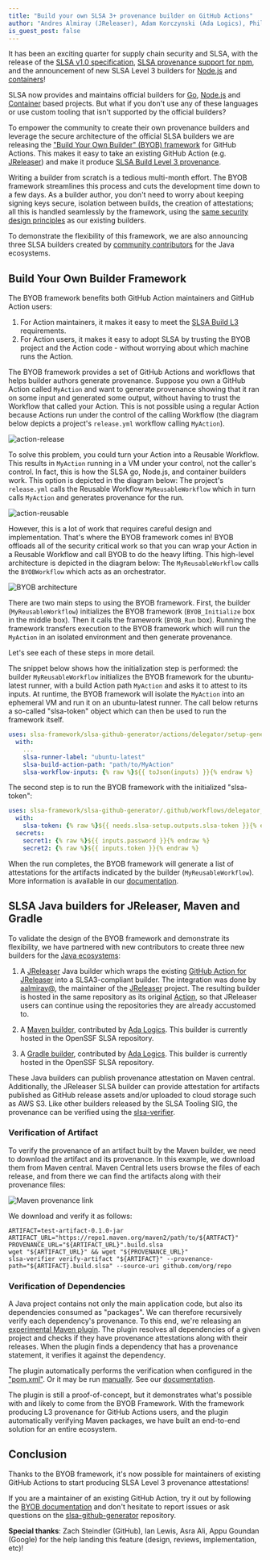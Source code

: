 ```yaml
---
title: "Build your own SLSA 3+ provenance builder on GitHub Actions"
author: "Andres Almiray (JReleaser), Adam Korczynski (Ada Logics), Philip Harrison (GitHub), Laurent Simon (Google)"
is_guest_post: false
---
```


It has been an exciting quarter for supply chain security and SLSA, with the release of the [SLSA v1.0 specification](2023-04-19-slsa-v1-final.md), [SLSA provenance support for npm](https://github.blog/2023-04-19-introducing-npm-package-provenance/), and the announcement of new SLSA Level 3 builders for [Node.js](2023-05-11-bringing-improved-supply-chain-security-to-the-nodejs-ecosystem.md) and [containers](2023-06-13-slsa-github-worfklows-container-based.md)!

SLSA now provides and maintains official builders for [Go](2022-06-20-slsa-github-workflows.md), [Node.js](2023-05-11-bringing-improved-supply-chain-security-to-the-nodejs-ecosystem.md) and [Container](2023-06-13-slsa-github-worfklows-container-based.md) based projects. But what if you don't use any of these languages or use custom tooling that isn't supported by the official builders?

To empower the community to create their own provenance builders and leverage the secure architecture of the official SLSA builders we are releasing the ["Build Your Own Builder" (BYOB) framework](https://github.com/slsa-framework/slsa-github-generator/tree/main#build-your-own-builder) for GitHub Actions. This makes it easy to take an existing GitHub Action (e.g. [JReleaser](https://jreleaser.org/)) and make it produce [SLSA Build Level 3 provenance](/spec/v1.0/requirements#provenance-generation).

Writing a builder from scratch is a tedious multi-month effort. The BYOB framework streamlines this process and cuts the development time down to a few days. As a builder author, you don't need to worry about keeping signing keys secure, isolation between builds, the creation of attestations; all this is handled seamlessly by the framework, using the [same security design principles](https://github.com/slsa-framework/slsa-github-generator/tree/main#specifications) as our existing builders.

To demonstrate the flexibility of this framework, we are also announcing three SLSA builders created by [community contributors](https://github.com/laurentsimon/slsa-github-generator/blob/feat/hof/README.md#builder-creation) for the Java ecosystems.

## Build Your Own Builder Framework

The BYOB framework benefits both GitHub Action maintainers and GitHub Action users:

1.  For Action maintainers, it makes it easy to meet the [SLSA Build L3](/spec/v1.0/levels#build-l3) requirements.
2.  For Action users, it makes it easy to adopt SLSA by trusting the BYOB project and the Action code - without worrying about which machine runs the Action.

The BYOB framework provides a set of GitHub Actions and workflows that helps builder authors generate provenance. Suppose you own a GitHub Action called `MyAction` and want to generate provenance showing that it ran on some input and generated some output, without having to trust the Workflow that called your Action. This is not possible using a regular Action because Actions run under the control of the calling Workflow (the diagram below depicts a project's `release.yml` workflow calling `MyAction`).

![action-release](https://github.com/slsa-framework/slsa/assets/64505099/367ecc46-28f6-4029-853e-161a028e6a35)

To solve this problem, you could turn your Action into a Reusable Workflow. This results in `MyAction` running in a VM under your control, not the caller's control. In fact, this is how the SLSA go, Node.js, and container builders work. This option is depicted in the diagram below: The project's `release.yml` calls the Reusable Workflow `MyReusableWorkflow` which in turn calls `MyAction` and generates provenance for the run.

![action-reusable](https://github.com/slsa-framework/slsa/assets/64505099/a0603e5f-4ebb-4c93-8216-b63f22bcf08d)

However, this is a lot of work that requires careful design and implementation. That's where the BYOB framework comes in! BYOB offloads all of the security critical work so that you can wrap your Action in a Reusable Workflow and call BYOB to do the heavy lifting. This high-level architecture is depicted in the diagram below: The `MyReusableWorkflow` calls the `BYOBWorkflow` which acts as an orchestrator.

![BYOB architecture](https://github.com/slsa-framework/slsa/assets/64505099/9d0a8133-ae1a-4b43-b7a1-5090e263eb47)

There are two main steps to using the BYOB framework. First, the builder (`MyReusableWorkflow`) initializes the BYOB framework (`BYOB_Initialize` box in the middle box). Then it calls the framework (`BYOB_Run` box). Running the framework transfers execution to the BYOB framework which will run the `MyAction` in an isolated environment and then generate provenance.

Let's see each of these steps in more detail.

The snippet below shows how the initialization step is performed: the builder `MyReusableWorkflow` initializes the BYOB framework for the ubuntu-latest runner, with a build Action path `MyAction` and asks it to attest to its inputs. At runtime, the BYOB framework will isolate the `MyAction` into an ephemeral VM and run it on an ubuntu-latest runner. The call below returns a so-called "slsa-token" object which can then be used to run the framework itself.

```yaml
uses: slsa-framework/slsa-github-generator/actions/delegator/setup-generic@v1.8.0
  with:
    ...
    slsa-runner-label: "ubuntu-latest"
    slsa-build-action-path: "path/to/MyAction"
    slsa-workflow-inputs: {% raw %}${{ toJson(inputs) }}{% endraw %}
```

The second step is to run the BYOB framework with the initialized "slsa-token":

```yaml
uses: slsa-framework/slsa-github-generator/.github/workflows/delegator_generic_slsa3.yml@v1.8.0
  with:
    slsa-token: {% raw %}${{ needs.slsa-setup.outputs.slsa-token }}{% endraw %}
  secrets:
    secret1: {% raw %}${{ inputs.password }}{% endraw %}
    secret2: {% raw %}${{ inputs.token }}{% endraw %}
```

When the run completes, the BYOB framework will generate a list of attestations for the artifacts indicated by the builder (`MyReusableWorkflow`). More information is available in our [documentation](https://github.com/slsa-framework/slsa-github-generator/blob/main/BYOB.md#generation-of-metadata-layout-file).

## SLSA Java builders for JReleaser, Maven and Gradle

To validate the design of the BYOB framework and demonstrate its flexibility, we have partnered with new contributors to create three new builders for the [Java ecosystems](https://github.com/slsa-framework/slsa-github-generator/blob/main/README.md#builder-creation):

1.  A [JReleaser](https://github.com/jreleaser/release-action/tree/java#slsa-builder) Java builder which wraps the existing [GitHub Action for JReleaser](https://github.com/jreleaser/release-action) into a SLSA3-compliant builder. The integration was done by [aalmiray@](https://github.com/aalmiray), the maintainer of the [JReleaser](https://jreleaser.org) project. The resulting builder is hosted in the same repository as its original [Action](https://github.com/jreleaser/release-action/blob/java/.github/workflows/builder_slsa3.yml), so that JReleaser users can continue using the repositories they are already accustomed to.

2.  A [Maven builder](https://github.com/slsa-framework/slsa-github-generator/tree/main/internal/builders/maven#readme), contributed by [Ada Logics](https://adalogics.com). This builder is currently hosted in the OpenSSF SLSA repository.

3.  A [Gradle builder](https://github.com/slsa-framework/slsa-github-generator/tree/main/internal/builders/gradle#readme), contributed by [Ada Logics](https://adalogics.com). This builder is currently hosted in the OpenSSF SLSA repository.

These Java builders can publish provenance attestation on Maven central. Additionally, the JReleaser SLSA builder can provide attestation for artifacts published as GitHub release assets and/or uploaded to cloud storage such as AWS S3. Like other builders released by the SLSA Tooling SIG, the provenance can be verified using the [slsa-verifier](https://github.com/slsa-framework/slsa-verifier).

### Verification of Artifact

To verify the provenance of an artifact built by the Maven builder, we need to download the artifact and its provenance. In this example, we download them from Maven central. Maven Central lets users browse the files of each release, and from there we can find the artifacts along with their provenance files:

![Maven provenance link](https://github.com/slsa-framework/slsa/assets/64505099/14ff1de1-a30c-4683-860c-352dc490c1ef)

We download and verify it as follows:

```shell
ARTIFACT=test-artifact-0.1.0-jar
ARTIFACT_URL="https://repo1.maven.org/maven2/path/to/${ARTFACT}"
PROVENANCE_URL="${ARTIFACT_URL}".build.slsa
wget "${ARTIFACT_URL}" && wget "${PROVENANCE_URL}"
slsa-verifier verify-artifact "${ARTIFACT}" --provenance-path="${ARTIFACT}.build.slsa" --source-uri github.com/org/repo
```

### Verification of Dependencies

A Java project contains not only the main application code, but also its dependencies consumed as "packages". We can therefore recursively verify each dependency's provenance. To this end, we're releasing an [experimental Maven plugin](https://github.com/slsa-framework/slsa-verifier/tree/main/experimental/maven-plugin). The plugin resolves all dependencies of a given project and checks if they have provenance attestations along with their releases. When the plugin finds a dependency that has a provenance statement, it verifies it against the dependency.

The plugin automatically performs the verification when configured in the ["pom.xml"](https://github.com/slsa-framework/slsa-verifier/tree/main/experimental/maven-plugin#integrating-it-into-your-maven-build-cycle). Or it may be run [manually](https://github.com/slsa-framework/slsa-verifier/tree/main/experimental/maven-plugin#using-the-maven-verification-plugin). See our [documentation](https://github.com/slsa-framework/slsa-verifier/tree/main/experimental/maven-plugin).

The plugin is still a proof-of-concept, but it demonstrates what's possible with and likely to come from the BYOB Framework. With the framework producing L3 provenance for GitHub Actions users, and the plugin automatically verifying Maven packages, we have built an end-to-end solution for an entire ecosystem.

## Conclusion

Thanks to the BYOB framework, it's now possible for maintainers of existing GitHub Actions to start producing SLSA Level 3 provenance attestations!

If you are a maintainer of an existing GitHub Action, try it out by following the [BYOB documentation](https://github.com/slsa-framework/slsa-github-generator/tree/main#build-your-own-builder) and don't hesitate to report issues or ask questions on the [slsa-github-generator](https://github.com/slsa-framework/slsa-github-generator/issues) repository.

**Special thanks**: Zach Steindler (GitHub), Ian Lewis, Asra Ali, Appu Goundan (Google) for the help landing this feature (design, reviews, implementation, etc)!
